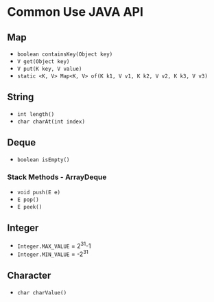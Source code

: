 # Common Use JAVA API

## Map
- `boolean containsKey(Object key)`
- `V get(Object key)`
- `V put(K key, V value)`
- `static <K, V> Map<K, V> of(K k1, V v1, K k2, V v2, K k3, V v3)`
    
## String
- `int length()`
- `char charAt(int index)`  

## Deque
- `boolean isEmpty()`
### Stack Methods - ArrayDeque
- `void push(E e)`
- `E pop()`
- `E peek()`

    
## Integer
- `Integer.MAX_VALUE` = 2<sup>31</sup>-1
- `Integer.MIN_VALUE` = -2<sup>31</sup>

## Character
- `char charValue()`

